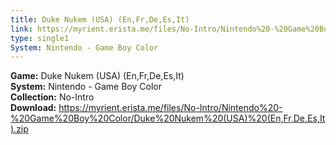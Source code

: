 ```yaml
---
title: Duke Nukem (USA) (En,Fr,De,Es,It)
link: https://myrient.erista.me/files/No-Intro/Nintendo%20-%20Game%20Boy%20Color/Duke%20Nukem%20(USA)%20(En,Fr,De,Es,It).zip
type: single1
System: Nintendo - Game Boy Color
---
```

<b>Game:</b> Duke Nukem (USA) (En,Fr,De,Es,It)<br>
<b>System:</b> Nintendo - Game Boy Color<br>
<b>Collection:</b> No-Intro<br>
<b>Download:</b> https://myrient.erista.me/files/No-Intro/Nintendo%20-%20Game%20Boy%20Color/Duke%20Nukem%20(USA)%20(En,Fr,De,Es,It).zip